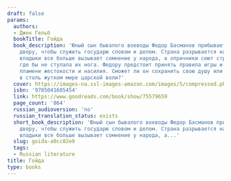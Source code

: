 ```yaml
---
draft: false
params:
  authors:
  - Джек Гельб
  bookTitle: Гойда
  book_description: 'Юный сын бывалого воеводы Федор Басманов прибывает к царскому
    двору, чтобы служить государю словом и делом. Страна разрывается на части: воля
    владыки все больше вызывает сомнение у народа, а опричники сеют страх и смерть,
    где бы не ступала их нога. Федору предстоит принять правила игры и выжить во всепоглощающем
    пламени жестокости и насилия. Сможет ли он сохранить свою душу или нет ей места
    в столь жутком мире царской воли?'
  cover: https://images-na.ssl-images-amazon.com/images/S/compressed.photo.goodreads.com/books/1672870305i/75579659.jpg
  isbn: '9785041685454'
  link: https://www.goodreads.com/book/show/75579659
  page_count: '864'
  russian_audioversion: 'no'
  russian_translation_status: exists
  short_book_description: 'Юный сын бывалого воеводы Федор Басманов прибывает к царскому
    двору, чтобы служить государю словом и делом. Страна разрывается на части: воля
    владыки все больше вызывает сомнение у народа, а...'
  slug: goida-a0cc82e9
  tags:
  - Russian literature
title: Гойда
type: books
---
```

